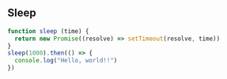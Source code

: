 ## Sleep

```typescript
function sleep (time) {
  return new Promise((resolve) => setTimeout(resolve, time))
}
sleep(1000).then(() => {
  console.log("Hello, world!!")
})
```
